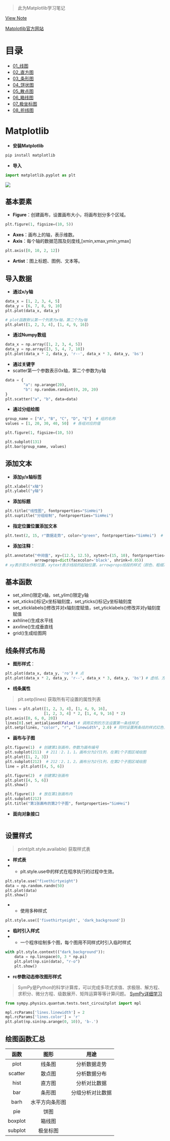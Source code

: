 > 此为Matplotlib学习笔记

 [View Note]()

[Matplotlib官方网站](https://matplotlib.org/)

# 目录

- [01_线图](./01_线图.html)
- [02_直方图](./02_直方图.html)
- [03_条形图](03_条形图.html)
- [04_饼状图](04_饼状图.html)
- [05_散点图](./05_散点图.html)
- [06_箱线图](./06_箱线图.html)
- [07_极坐标图](./07_极坐标图.html)
- [08_折线图](./08_折线图.html)

# Matplotlib
- **安装Matplotlib**
```py
pip install matplotlib
```

- **导入**
```py
import matplotlib.pyplot as plt
```

![](./../image/matplotlib1.jpg)

## 基本要素
- **Figure**：创建画布，设置画布大小，将画布划分多个区域。
```py
plt.figure(1, figsize=(10, 5))
```
- **Axes**：画布上的轴，表示维数。
- **Axis**：每个轴的数据范围及刻度线,[xmin,xmax,ymin,ymax]
```py
plt.axis([0, 10, 2, 12]) 
```
- **Artist**：图上标题、图例、文本等。


## 导入数据
- **通过x/y轴**
```py
data_x = [1, 2, 3, 4, 5]
data_y = [6, 7, 8, 9, 10]
plt.plot(data_x, data_y)

# plot函数默认第一个列表为x轴，第二个为y轴
plt.plot([1, 2, 3, 4], [1, 4, 9, 16]）

```
- **通过Numpy数组**
```py
data_x = np.array([1, 2, 3, 4, 5])
data_y = np.array([3, 5, 4, 7, 10])
plt.plot(data_x * 2, data_y, 'r--', data_x * 3, data_y, 'bs') 
```
- **通过关键字**
- scatter第一个参数表示0x轴，第二个参数为y轴
```py
data = {
        "a": np.arange(20),
        "b": np.random.randint(0, 20, 20)
}
plt.scatter("a", "b", data=data)
```

- **通过分组绘图**
```py
group_name = ["A", "B", "C", "D", "E"]  # 组的名称
values = [1, 20, 30, 40, 50]  # 各组对应的值

plt.figure(1, figsize=(10, 5))

plt.subplot(131)
plt.bar(group_name, values)
```


## 添加文本
- **添加y/x轴标签**
```py
plt.xlabel("x轴")
plt.ylabel("y轴")
```
- **添加标题**
```py
plt.title("线性图", fontproperties="SimHei")
plt.suptitle("分组绘制", fontproperties="SimHei")
```
- **指定位置位置添加文本**
```py
plt.text(2, 15, r"数据走势", color="green", fontproperties="SimHei")  # 在（2，15）位置添加文本
```
- **添加注释**：
```py
plt.annotate("中间值", xy=(12.5, 12.5), xytext=(15, 10), fontproperties="SimHei",
             arrowprops=dict(facecolor='black', shrink=0.05))
# xy表示箭头作标位置，xytext表示线段的起始位置，arrowprops线段的样式（颜色、粗细）
```


## 基本函数
- set_xlim()限定x轴，set_ylim()限定y轴
- set_xticks()标记x坐标轴刻度，set_yticks()标记y坐标轴刻度
- set_xticklabels()修改并对x轴刻度赋值，set_yticklabels()修改并对y轴刻度赋值
- axhline()生成水平线
- axvline()生成垂直线
- grid()生成绘图网

## 线条样式布局

- **图形样式**：
```py
plt.plot(data_x, data_y, 'ro') # 点
plt.plot(data_x * 2, data_y, 'r--', data_x * 3, data_y, 'bs') # 虚线、方块
```
- **线条属性**
> plt.setp(lines) 获取所有可设置的属性列表
```py
lines = plt.plot([1, 2, 3, 4], [1, 4, 9, 16],
                 [1, 2, 3, 4] * 2, [1, 4, 9, 16] * 2)
plt.axis([0, 6, 0, 20])
lines[0].set_antialiased(False) # 调用实例的方法设置第一条线样式
plt.setp(lines, "color", "r", "linewidth", 2.0) # 同时设置两条线的样式红色，宽度为2.0英寸
```

- **画布与子图**
```py
plt.figure(1)  # 创建第1张画布，参数为画布编号
plt.subplot(211)  # 211：2，1，1。画布分为2行1列，在第1个子图区域绘图
plt.plot([1, 2, 3])
plt.subplot(212)  # 212：2，1，2。画布分为2行1列，在第2个子图区域绘图
line = plt.plot([4, 5, 6])

plt.figure(2)  # 创建第2张画布
plt.plot([4, 5, 6])
plt.show()

plt.figure(1)  # 放在第1张画布内
plt.subplot(212)
plt.title("第1张画布的第2个子图", fontproperties="SimHei")
```
- **面向对象接口**
```py

```

## 设置样式
> print(plt.style.available)  获取样式表
- **样式表**
-  - plt.style.use中的样式在程序执行的过程中生效。
```py
plt.style.use("fivethirtyeight")
data = np.random.randn(50)
plt.plot(data)
plt.show()
```
-  - 使用多种样式
```py
plt.style.use(['fivethirtyeight', 'dark_background'])
```
- **临时引入样式**
- - 一个程序绘制多个图，每个图用不同样式时引入临时样式
```py
with plt.style.context(("dark_background")):
    data = np.linspace(0, 3 * np.pi)
    plt.plot(np.sin(data), "r-o")
    plt.show()
```
- **rc参数动态修改图形样式**
> SymPy是Python的科学计算库，可以完成多项式求值、求极限、解方程、求积分、微分方程、级数展开、矩阵运算等等计算问题。
[ SymPy详细学习](https://www.jianshu.com/p/339c91ae9f41)
```py
from sympy.physics.quantum.tests.test_circuitplot import mpl

mpl.rcParams['lines.linewidth'] = 2
mpl.rcParams['lines.color'] = 'r'
plt.plot(np.sin(np.arange(0, 10)), 'b-.')
```

## 绘图函数汇总
|函数|图形|用途|
| :-: | :-: | :-: | 
| plot | 线条图 | 分析数据走势 |
| scatter | 散点图| 分析数据分布 |
| hist | 直方图| 分析对比数据 |
| bar | 条形图| 分组分析对比数据|
| barh|水平方向条形图 | |
| pie | 饼图|  |
| boxplot | 箱线图| |
| subplot | 极坐标图| |


